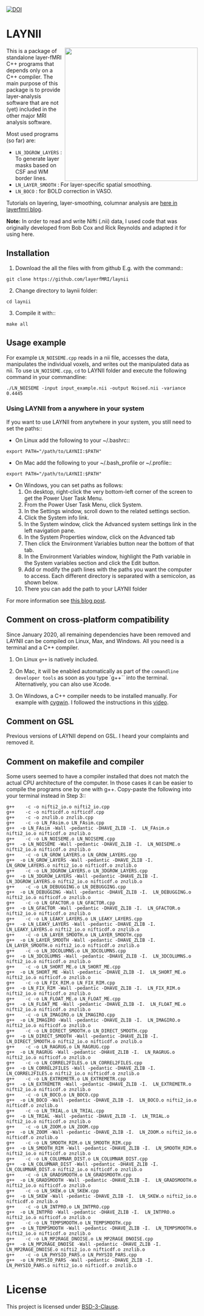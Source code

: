 [![DOI](https://zenodo.org/badge/DOI/10.5281/zenodo.3514298.svg)](https://doi.org/10.5281/zenodo.3514298)

# LAYNII
<img src="https://layerfmri.files.wordpress.com/2018/01/sensory_motor_grid.png" width=350 align="right" />

This is a package of standalone layer-fMRI C++ programs that depends only on a C++ compiler. The main purpose of this package is to provide layer-analysis software that are not (yet) included in the other major MRI analysis software.

Most used programs (so far) are:
- ``LN_3DGROW_LAYERS`` : To generate layer masks based on CSF and WM border lines.
- ``LN_LAYER_SMOOTH`` : For layer-specific spatial smoothing.
- ``LN_BOCO`` : for BOLD correction in VASO.

Tutorials on layering, layer-smoothing, columnar analysis are [here in layerfmri blog](https://layerfmri.com/category/code/).

**Note:** In order to read and write Nifti (.nii) data, I used code that was originally developed from Bob Cox and Rick Reynolds and adapted it for using here.

## Installation
1. Download the all the files with from github E.g. with the command::
```
git clone https://github.com/layerfMRI/laynii
```

2. Change directory to laynii folder:
```
cd laynii
```

3. Compile it with::
```
make all
```

## Usage example
For example `LN_NOISEME.cpp` reads in a nii file, accesses the data, manipulates the individual voxels, and writes out the manipulated data as nii. To use `LN_NOISEME.cpp`, `cd` to LAYNII folder and execute the following command in your commandline:
```
./LN_NOISEME -input input_example.nii -output Noised.nii -variance 0.4445
```

### Using LAYNII from a anywhere in your system
If you want to use LAYNII from anytwhere in your system, you still need to set the paths::

- On Linux add the following to your ~/.bashrc::
```
export PATH="/path/to/LAYNII:$PATH"
```
- On Mac add the following to your ~/.bash_profile or ~/.profile::
```
export PATH="/path/to/LAYNII:$PATH"
```
- On Windows, you can set paths as follows:
    1. On desktop, right-click the very bottom-left corner of the screen to get the Power User Task Menu.
    2. From the Power User Task Menu, click System.
    3. In the Settings window, scroll down to the related settings section.
    4. Click the System info link.
    5. In the System window, click the Advanced system settings link in the left navigation pane.
    6. In the System Properties window, click on the Advanced tab
    7. Then click the Environment Variables button near the bottom of that tab.
    8. In the Environment Variables window, highlight the Path variable in the System variables section and click the Edit button.
    9. Add or modify the path lines with the paths you want the computer to access. Each different directory is separated with a semicolon, as shown below.
    10. There you can add the path to your LAYNII folder

For more information see [this blog post](https://layerfmri.com/2017/11/30/using-a-standalone-nii-i-o-in-c/).

## Comment on cross-platform compatibility
Since January 2020, all remaining dependencies have been removed and LAYNII can be compiled on Linux, Max, and Windows. All you need is a terminal and a C++ compiler.

1. On Linux `g++` is natively included.

2. On Mac, it will be enabled automatically as part of the `comandline developer tools` as soon as you type `g++`` into the terminal. Alternatively, you can also use Xcode.

3. On Windows, a C++ compiler needs to be installed manually. For example with [cygwin](https://cygwin.com/). I followed the instructions in this [video](https://www.youtube.com/watch?v=DAlS4hF_PbY).

## Comment on GSL
Previous versions of LAYNII depend on GSL. I heard your complaints and removed it.

## Comment on makefile and compiler
Some users seemed to have a compiler installed that does not match the actual CPU architecture of the computer. In those cases it can be easier to compile the programs one by one with g++. Copy-paste the following into your terminal instead in Step 3::
```
g++    -c -o nifti2_io.o nifti2_io.cpp
g++    -c -o nifticdf.o nifticdf.cpp
g++    -c -o znzlib.o znzlib.cpp
g++    -c -o LN_FAsim.o LN_FAsim.cpp
g++  -o LN_FAsim -Wall -pedantic -DHAVE_ZLIB -I.  LN_FAsim.o nifti2_io.o nifticdf.o znzlib.o
g++    -c -o LN_NOISEME.o LN_NOISEME.cpp
g++  -o LN_NOISEME -Wall -pedantic -DHAVE_ZLIB -I.  LN_NOISEME.o nifti2_io.o nifticdf.o znzlib.o
g++    -c -o LN_GROW_LAYERS.o LN_GROW_LAYERS.cpp
g++  -o LN_GROW_LAYERS -Wall -pedantic -DHAVE_ZLIB -I.  LN_GROW_LAYERS.o nifti2_io.o nifticdf.o znzlib.o
g++    -c -o LN_3DGROW_LAYERS.o LN_3DGROW_LAYERS.cpp
g++  -o LN_3DGROW_LAYERS -Wall -pedantic -DHAVE_ZLIB -I.  LN_3DGROW_LAYERS.o nifti2_io.o nifticdf.o znzlib.o
g++    -c -o LN_DEBUGGING.o LN_DEBUGGING.cpp
g++  -o LN_DEBUGGING -Wall -pedantic -DHAVE_ZLIB -I.  LN_DEBUGGING.o nifti2_io.o nifticdf.o znzlib.o
g++    -c -o LN_GFACTOR.o LN_GFACTOR.cpp
g++  -o LN_GFACTOR -Wall -pedantic -DHAVE_ZLIB -I.  LN_GFACTOR.o nifti2_io.o nifticdf.o znzlib.o
g++    -c -o LN_LEAKY_LAYERS.o LN_LEAKY_LAYERS.cpp
g++  -o LN_LEAKY_LAYERS -Wall -pedantic -DHAVE_ZLIB -I.  LN_LEAKY_LAYERS.o nifti2_io.o nifticdf.o znzlib.o
g++    -c -o LN_LAYER_SMOOTH.o LN_LAYER_SMOOTH.cpp
g++  -o LN_LAYER_SMOOTH -Wall -pedantic -DHAVE_ZLIB -I.  LN_LAYER_SMOOTH.o nifti2_io.o nifticdf.o znzlib.o
g++    -c -o LN_3DCOLUMNS.o LN_3DCOLUMNS.cpp
g++  -o LN_3DCOLUMNS -Wall -pedantic -DHAVE_ZLIB -I.  LN_3DCOLUMNS.o nifti2_io.o nifticdf.o znzlib.o
g++    -c -o LN_SHORT_ME.o LN_SHORT_ME.cpp
g++  -o LN_SHORT_ME -Wall -pedantic -DHAVE_ZLIB -I.  LN_SHORT_ME.o nifti2_io.o nifticdf.o znzlib.o
g++    -c -o LN_FIX_RIM.o LN_FIX_RIM.cpp
g++  -o LN_FIX_RIM -Wall -pedantic -DHAVE_ZLIB -I.  LN_FIX_RIM.o nifti2_io.o nifticdf.o znzlib.o
g++    -c -o LN_FLOAT_ME.o LN_FLOAT_ME.cpp
g++  -o LN_FLOAT_ME -Wall -pedantic -DHAVE_ZLIB -I.  LN_FLOAT_ME.o nifti2_io.o nifticdf.o znzlib.o
g++    -c -o LN_IMAGIRO.o LN_IMAGIRO.cpp
g++  -o LN_IMAGIRO -Wall -pedantic -DHAVE_ZLIB -I.  LN_IMAGIRO.o nifti2_io.o nifticdf.o znzlib.o
g++    -c -o LN_DIRECT_SMOOTH.o LN_DIRECT_SMOOTH.cpp
g++  -o LN_DIRECT_SMOOTH -Wall -pedantic -DHAVE_ZLIB -I.  LN_DIRECT_SMOOTH.o nifti2_io.o nifticdf.o znzlib.o
g++    -c -o LN_RAGRUG.o LN_RAGRUG.cpp
g++  -o LN_RAGRUG -Wall -pedantic -DHAVE_ZLIB -I.  LN_RAGRUG.o nifti2_io.o nifticdf.o znzlib.o
g++    -c -o LN_CORREL2FILES.o LN_CORREL2FILES.cpp
g++  -o LN_CORREL2FILES -Wall -pedantic -DHAVE_ZLIB -I.  LN_CORREL2FILES.o nifti2_io.o nifticdf.o znzlib.o
g++    -c -o LN_EXTREMETR.o LN_EXTREMETR.cpp
g++  -o LN_EXTREMETR -Wall -pedantic -DHAVE_ZLIB -I.  LN_EXTREMETR.o nifti2_io.o nifticdf.o znzlib.o
g++    -c -o LN_BOCO.o LN_BOCO.cpp
g++  -o LN_BOCO -Wall -pedantic -DHAVE_ZLIB -I.  LN_BOCO.o nifti2_io.o nifticdf.o znzlib.o
g++    -c -o LN_TRIAL.o LN_TRIAL.cpp
g++  -o LN_TRIAL -Wall -pedantic -DHAVE_ZLIB -I.  LN_TRIAL.o nifti2_io.o nifticdf.o znzlib.o
g++    -c -o LN_ZOOM.o LN_ZOOM.cpp
g++  -o LN_ZOOM -Wall -pedantic -DHAVE_ZLIB -I.  LN_ZOOM.o nifti2_io.o nifticdf.o znzlib.o
g++    -c -o LN_SMOOTH_RIM.o LN_SMOOTH_RIM.cpp
g++  -o LN_SMOOTH_RIM -Wall -pedantic -DHAVE_ZLIB -I.  LN_SMOOTH_RIM.o nifti2_io.o nifticdf.o znzlib.o
g++    -c -o LN_COLUMNAR_DIST.o LN_COLUMNAR_DIST.cpp
g++  -o LN_COLUMNAR_DIST -Wall -pedantic -DHAVE_ZLIB -I.  LN_COLUMNAR_DIST.o nifti2_io.o nifticdf.o znzlib.o
g++    -c -o LN_GRADSMOOTH.o LN_GRADSMOOTH.cpp
g++  -o LN_GRADSMOOTH -Wall -pedantic -DHAVE_ZLIB -I.  LN_GRADSMOOTH.o nifti2_io.o nifticdf.o znzlib.o
g++    -c -o LN_SKEW.o LN_SKEW.cpp
g++  -o LN_SKEW -Wall -pedantic -DHAVE_ZLIB -I.  LN_SKEW.o nifti2_io.o nifticdf.o znzlib.o
g++    -c -o LN_INTPRO.o LN_INTPRO.cpp
g++  -o LN_INTPRO -Wall -pedantic -DHAVE_ZLIB -I.  LN_INTPRO.o nifti2_io.o nifticdf.o znzlib.o
g++    -c -o LN_TEMPSMOOTH.o LN_TEMPSMOOTH.cpp
g++  -o LN_TEMPSMOOTH -Wall -pedantic -DHAVE_ZLIB -I.  LN_TEMPSMOOTH.o nifti2_io.o nifticdf.o znzlib.o
g++    -c -o LN_MP2RAGE_DNOISE.o LN_MP2RAGE_DNOISE.cpp
g++  -o LN_MP2RAGE_DNOISE -Wall -pedantic -DHAVE_ZLIB -I.  LN_MP2RAGE_DNOISE.o nifti2_io.o nifticdf.o znzlib.o
g++    -c -o LN_PHYSIO_PARS.o LN_PHYSIO_PARS.cpp
g++  -o LN_PHYSIO_PARS -Wall -pedantic -DHAVE_ZLIB -I.  LN_PHYSIO_PARS.o nifti2_io.o nifticdf.o znzlib.o
```

# License
This project is licensed under [BSD-3-Clause](https://opensource.org/licenses/BSD-3-Clause).

